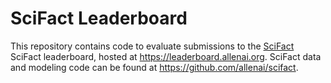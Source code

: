# SciFact Leaderboard

This repository contains code to evaluate submissions to the [SciFact](https://arxiv.org/abs/2004.14974) SciFact leaderboard, hosted at https://leaderboard.allenai.org. SciFact data and modeling code can be found at https://github.com/allenai/scifact.
